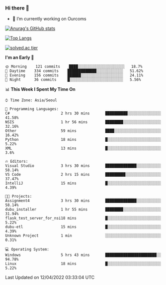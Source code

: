 ### Hi there 👋

- 🔭 I’m currently working on Ourcoms

<!--
**Rhange/Rhange** is a ✨ _special_ ✨ repository because its `README.md` (this file) appears on your GitHub profile.

Here are some ideas to get you started:

- 🌱 I’m currently learning ...
- 👯 I’m looking to collaborate on ...
- 🤔 I’m looking for help with ...
- 💬 Ask me about ...
- 📫 How to reach me: ...
- 😄 Pronouns: ...
- ⚡ Fun fact: ...
-->

[![Anurag's GitHub stats](https://github-readme-stats.vercel.app/api?username=rhange&show_icons=true&theme=gruvbox)](https://github.com/anuraghazra/github-readme-stats)

[![Top Langs](https://github-readme-stats.vercel.app/api/top-langs/?username=rhange&layout=compact&theme=gruvbox)](https://github.com/anuraghazra/github-readme-stats)

[![solved.ac tier](http://mazassumnida.wtf/api/generate_badge?boj=rhange0511)](https://solved.ac/rhange0511)

  <!--START_SECTION:waka-->
**I'm an Early 🐤** 

```text
🌞 Morning    121 commits    ████░░░░░░░░░░░░░░░░░░░░░   18.7% 
🌆 Daytime    334 commits    █████████████░░░░░░░░░░░░   51.62% 
🌃 Evening    156 commits    ██████░░░░░░░░░░░░░░░░░░░   24.11% 
🌙 Night      36 commits     █░░░░░░░░░░░░░░░░░░░░░░░░   5.56%

```


📊 **This Week I Spent My Time On** 

```text
⌚︎ Time Zone: Asia/Seoul

💬 Programming Languages: 
C#                       2 hrs 30 mins       ██████████░░░░░░░░░░░░░░░   41.58% 
NSIS                     1 hr 56 mins        ████████░░░░░░░░░░░░░░░░░   32.16% 
Other                    59 mins             ████░░░░░░░░░░░░░░░░░░░░░   16.42% 
Python                   18 mins             █░░░░░░░░░░░░░░░░░░░░░░░░   5.22% 
XML                      13 mins             █░░░░░░░░░░░░░░░░░░░░░░░░   3.6%

🔥 Editors: 
Visual Studio            3 hrs 30 mins       ██████████████░░░░░░░░░░░   58.14% 
VS Code                  2 hrs 15 mins       █████████░░░░░░░░░░░░░░░░   37.47% 
IntelliJ                 15 mins             █░░░░░░░░░░░░░░░░░░░░░░░░   4.39%

🐱‍💻 Projects: 
Assignment4              3 hrs 30 mins       ██████████████░░░░░░░░░░░   58.14% 
dubu_installer           1 hr 55 mins        ████████░░░░░░░░░░░░░░░░░   31.94% 
flask_test_server_for_nsi18 mins             █░░░░░░░░░░░░░░░░░░░░░░░░   5.22% 
dubu-etl                 15 mins             █░░░░░░░░░░░░░░░░░░░░░░░░   4.39% 
Unknown Project          1 min               ░░░░░░░░░░░░░░░░░░░░░░░░░   0.31%

💻 Operating System: 
Windows                  5 hrs 43 mins       ███████████████████████░░   94.78% 
Linux                    18 mins             █░░░░░░░░░░░░░░░░░░░░░░░░   5.22%

```


 Last Updated on 12/04/2022 03:33:04 UTC
<!--END_SECTION:waka-->
